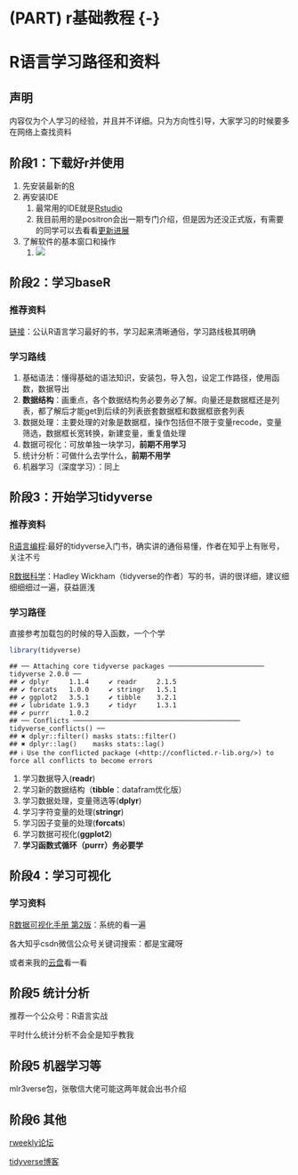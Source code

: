 # (PART) r基础教程 {-}

# R语言学习路径和资料




## 声明
内容仅为个人学习的经验，并且并不详细。只为方向性引导，大家学习的时候要多在网络上查找资料

## 阶段1：下载好r并使用
1. 先安装最新的[R](https://www.r-project.org/)
2. 再安装IDE
   1. 最常用的IDE就是[Rstudio](https://posit.co/downloads/)
   2. 我目前用的是positron会出一期专门介绍，但是因为还没正式版，有需要的同学可以去看看[更新进展](https://github.com/posit-dev/positron/releases)
3. 了解软件的基本窗口和操作
   1. ![](https://vip.123pan.cn/1813062489//7%20pic/202410192013471.png)

## 阶段2：学习baseR

### 推荐资料

[链接](https://book.douban.com/subject/36420926/)：公认R语言学习最好的书，学习起来清晰通俗，学习路线极其明确

### 学习路线
1. 基础语法：懂得基础的语法知识，安装包，导入包，设定工作路径，使用函数，数据导出
2. **数据结构**：画重点，各个数据结构务必要务必了解。向量还是数据框还是列表，都了解后才能get到后续的列表嵌套数据框和数据框嵌套列表
3. 数据处理：主要处理的对象是数据框，操作包括但不限于变量recode，变量筛选，数据框长宽转换，新建变量，重复值处理
4. 数据可视化：可放单独一块学习，**前期不用学习**
5. 统计分析：可做什么去学什么，**前期不用学**
6. 机器学习（深度学习）：同上

## 阶段3：开始学习tidyverse

### 推荐资料

[R语言编程](https://book.douban.com/subject/36171369/):最好的tidyverse入门书，确实讲的通俗易懂，作者在知乎上有账号，关注不亏

[R数据科学](https://book.douban.com/subject/30277904/)：Hadley Wickham（tidyverse的作者）写的书，讲的很详细，建议细细细细过一遍，获益匪浅

### 学习路径
直接参考加载包的时候的导入函数，一个个学


``` r
library(tidyverse)
```

```
## ── Attaching core tidyverse packages ──────────────────────── tidyverse 2.0.0 ──
## ✔ dplyr     1.1.4     ✔ readr     2.1.5
## ✔ forcats   1.0.0     ✔ stringr   1.5.1
## ✔ ggplot2   3.5.1     ✔ tibble    3.2.1
## ✔ lubridate 1.9.3     ✔ tidyr     1.3.1
## ✔ purrr     1.0.2     
## ── Conflicts ────────────────────────────────────────── tidyverse_conflicts() ──
## ✖ dplyr::filter() masks stats::filter()
## ✖ dplyr::lag()    masks stats::lag()
## ℹ Use the conflicted package (<http://conflicted.r-lib.org/>) to force all conflicts to become errors
```

1. 学习数据导入(**readr**)
2. 学习新的数据结构（**tibble**：datafram优化版）
3. 学习数据处理，变量筛选等(**dplyr**)
4. 学习字符变量的处理(**stringr**)
5. 学习因子变量的处理(**forcats**)
6. 学习数据可视化(**ggplot2**)
7. **学习函数式循环（purrr）务必要学**

## 阶段4：学习可视化

### 学习资料

[R数据可视化手册  第2版](http://book.ucdrs.superlib.net/views/specific/2929/bookDetail.jsp?dxNumber=000019332693&d=49173A13F1A674EE50CACCE072F13B33&fenlei=18170403)：系统的看一遍

各大知乎csdn微信公众号关键词搜索：都是宝藏呀

或者来我的[云盘](https://file.wk8686.top/?2%20%E4%BB%A3%E7%A0%81%E6%A8%A1%E6%9D%BF/R)看一看

## 阶段5 统计分析

推荐一个公众号：R语言实战

平时什么统计分析不会全是知乎教我


## 阶段5 机器学习等

mlr3verse包，张敬信大佬可能这两年就会出书介绍

## 阶段6 其他

[rweekly论坛](https://rweekly.org/)

[tidyverse博客](https://www.tidyverse.org/blog/)
